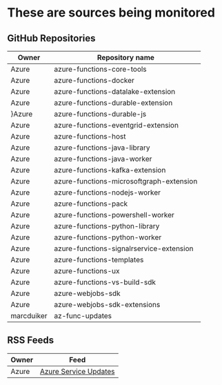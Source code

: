 # These are sources being monitored

## GitHub Repositories

| Owner | Repository name |
|-|-|
|Azure|azure-functions-core-tools|
|Azure|azure-functions-docker|
|Azure|azure-functions-datalake-extension|
|Azure|azure-functions-durable-extension|
}Azure|azure-functions-durable-js|
|Azure|azure-functions-eventgrid-extension|
|Azure|azure-functions-host|
|Azure|azure-functions-java-library|
|Azure|azure-functions-java-worker|
|Azure|azure-functions-kafka-extension|
|Azure|azure-functions-microsoftgraph-extension|
|Azure|azure-functions-nodejs-worker|
|Azure|azure-functions-pack|
|Azure|azure-functions-powershell-worker|
|Azure|azure-functions-python-library|
|Azure|azure-functions-python-worker|
|Azure|azure-functions-signalrservice-extension
|Azure|azure-functions-templates|
|Azure|azure-functions-ux|
|Azure|azure-functions-vs-build-sdk|
|Azure|azure-webjobs-sdk|
|Azure|azure-webjobs-sdk-extensions|
|marcduiker|az-func-updates|

## RSS Feeds
| Owner | Feed |
|-|-|
|Azure|[Azure Service Updates](https://azurecomcdn.azureedge.net/en-us/updates/feed/?product=functions)|